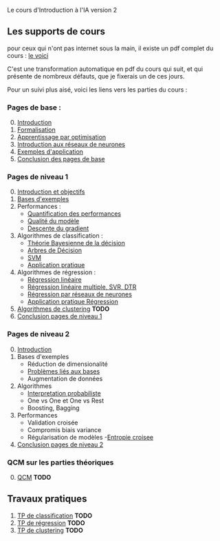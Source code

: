 Le cours d'Introduction à l'IA version 2

## Les supports de cours

pour ceux qui n'ont pas internet sous la main, il existe un pdf complet
du cours : [le voici](Cours/cours_complet.pdf)

C'est une transformation automatique en pdf du cours qui suit, et qui présente
de nombreux défauts, que je fixerais un de ces jours.

Pour un suivi plus aisé, voici les liens vers les parties du cours :

### Pages de base :

0. [Introduction](Cours/00_intro.md)
1. [Formalisation](Cours/01_formalisation.md)
2. [Apprentissage par optimisation](Cours/02_optimisation.md)
3. [Introduction aux réseaux de neurones](Cours/03_Presentation_DNN.md)
4. [Exemples d'application](Cours/04_exemples_application.md)
5. [Conclusion des pages de base](Cours/05_conclusion_pages_de_base.md)

### Pages de niveau 1

0. [Introduction et objectifs](Cours/10_introduction_pages_niveau1.md)
1. [Bases d'exemples](Cours/11_bases_d_exemples.md) 
2. Performances :
    - [Quantification des performances](Cours/12_1_performances.md) 
    - [Qualité du modèle](Cours/12_2_qualite_modele.md) 
    - [Descente du gradient](Cours/12_3_descente_gradient.md)
3. Algorithmes de classification :
    - [Théorie Bayesienne de la décision](Cours/13_1_algos_classif_bayes.md)
    - [Arbres de Décision](Cours/13_2_algos_classif_arbres.md)
    - [SVM](Cours/13_3_algos_classif_svm.md)
    - [Application pratique](Cours/13_4_algos_classif_Application.md)
4. Algorithmes de régression : 
    - [Régression linéaire](Cours/14_1_algos_regression_lin.md)
    - [Régression linéaire multiple, SVR, DTR](Cours/14_2_algos_regression_lin_mult.md) 
    - [Régression par réseaux de neurones](Cours/14_3_algos_regression_DNN.md)
    - [Application pratique Régression](Cours/14_4_algos_regression_Application.md) 
5. [Algorithmes de clustering](Cours/15_algos_clustering.md) **TODO**
6. [Conclusion pages de niveau 1](Cours/16_conclusion_niveau1.md)

### Pages de niveau 2

0. [Introduction](Cours/20_introduction_pages_niveau2.md)
1. Bases d'exemples
    - Réduction de dimensionalité
    - [Problèmes liés aux bases](Cours/21_2_bases_problemes.md)
    - Augmentation de données
2. Algorithmes
    - [Interpretation probabiliste](Cours/22_1_algos_interpret_proba.md)
    - One vs One et One vs Rest
    - Boosting, Bagging
3. Performances
    - Validation croisée
    - Compromis biais variance
    - Régularisation de modèles
    -[Entropie croisee](Cours/23_4_performances_entropie_croisee.md)
4. [Conclusion pages de niveau 2](Cours/24_conclusion_niveau2.md)

### QCM sur les parties théoriques

0. [QCM](Cours/25_qcm.md) **TODO**

## Travaux pratiques

1. [TP de classification](Cours/31_tp_classif.md) **TODO**
2. [TP de régression](Cours/32_tp_regression.md) **TODO**
3. [TP de clustering](Cours/33_tp_clustering.md) **TODO**


